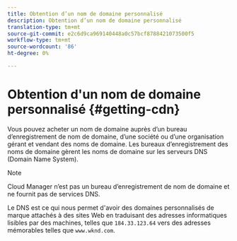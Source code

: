 ```yaml
---
title: Obtention d’un nom de domaine personnalisé
description: Obtention d’un nom de domaine personnalisé
translation-type: tm+mt
source-git-commit: e2c6d9ca969140448a0c57bcf8788421073500f5
workflow-type: tm+mt
source-wordcount: '86'
ht-degree: 0%

---
```



# Obtention d&#39;un nom de domaine personnalisé {#getting-cdn}

Vous pouvez acheter un nom de domaine auprès d’un bureau d’enregistrement de nom de domaine, d’une société ou d’une organisation gérant et vendant des noms de domaine. Les bureaux d’enregistrement des noms de domaine gèrent les noms de domaine sur les serveurs DNS (Domain Name System).

>[!NOTE]
>Cloud Manager n’est pas un bureau d’enregistrement de nom de domaine et ne fournit pas de services DNS.

Le DNS est ce qui nous permet d&#39;avoir des domaines personnalisés de marque attachés à des sites Web en traduisant des adresses informatiques lisibles par des machines, telles que `184.33.123.64` vers des adresses mémorables telles que `www.wknd.com`.